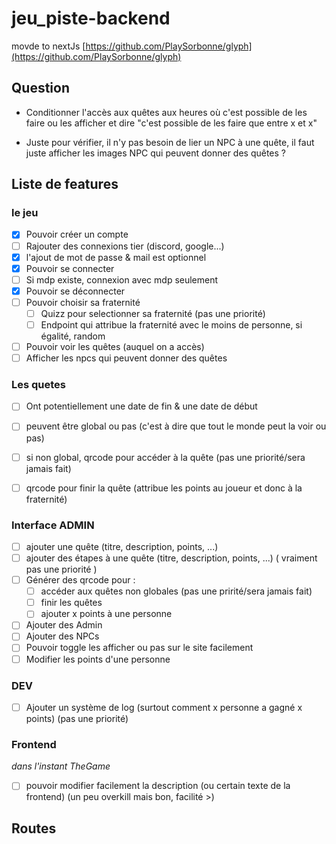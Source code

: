 # jeu_piste-backend

movde to nextJs [https://github.com/PlaySorbonne/glyph](https://github.com/PlaySorbonne/glyph)

## Question

- Conditionner l'accès aux quêtes aux heures où c'est possible de les faire ou les afficher et dire "c'est possible de les faire que entre x et x"

- Juste pour vérifier, il n'y pas besoin de lier un NPC à une quête, il faut juste afficher les images NPC qui peuvent donner des quêtes ?


## Liste de features

### le jeu

- [X] Pouvoir créer un compte
 - [ ] Rajouter des connexions tier (discord, google...)
 - [X] l'ajout de mot de passe & mail est optionnel
- [X] Pouvoir se connecter
 - [ ] Si mdp existe, connexion avec mdp seulement
- [X] Pouvoir se déconnecter
- [ ] Pouvoir choisir sa fraternité
  - [ ] Quizz pour selectionner sa fraternité (pas une priorité)
  - [ ] Endpoint qui attribue la fraternité avec le moins de personne, si égalité, random
- [ ] Pouvoir voir les quêtes (auquel on a accès)
- [ ] Afficher les npcs qui peuvent donner des quêtes

### Les quetes

- [ ] Ont potentiellement une date de fin & une date de début
- [ ] peuvent être global ou pas (c'est à dire que tout le monde peut la voir ou pas)
- [ ] si non global, qrcode pour accéder à la quête (pas une priorité/sera jamais fait)
- [ ] qrcode pour finir la quête (attribue les points au joueur et donc à la fraternité)


### Interface ADMIN

- [ ] ajouter une quête (titre, description, points, ...)
- [ ] ajouter des étapes à une quête (titre, description, points, ...) ( vraiment pas une priorité )
- [ ] Générer des qrcode pour :
  - [ ] accéder aux quêtes non globales (pas une pririté/sera jamais fait)
  - [ ] finir les quêtes
  - [ ] ajouter x points à une personne
- [ ] Ajouter des Admin
- [ ] Ajouter des NPCs
 - [ ] Pouvoir toggle les afficher ou pas sur le site facilement
- [ ] Modifier les points d'une personne

### DEV

- [ ] Ajouter un système de log (surtout comment x personne a gagné x points) (pas une priorité)

### Frontend

*dans l'instant TheGame*

- [ ] pouvoir modifier facilement la description (ou certain texte de la frontend) (un peu overkill mais bon, facilité >)

## Routes
